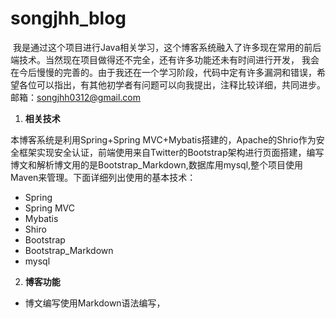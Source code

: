 # songjhh_blog

 我是通过这个项目进行Java相关学习，这个博客系统融入了许多现在常用的前后端技术。当然现在项目做得还不完全，还有许多功能还未有时间进行开发，
 我会在今后慢慢的完善的。由于我还在一个学习阶段，代码中定有许多漏洞和错误，希望各位可以指出，有其他初学者有问题可以向我提出，注释比较详细，共同进步。
 邮箱：songjhh0312@gmail.com

1. **相关技术**

本博客系统是利用Spring+Spring MVC+Mybatis搭建的，Apache的Shrio作为安全框架实现安全认证，前端使用来自Twitter的Bootstrap架构进行页面搭建，编写
博文和解析博文用的是Bootstrap_Markdown,数据库用mysql,整个项目使用Maven来管理。下面详细列出使用的基本技术：
- Spring
- Spring MVC
- Mybatis
- Shiro
- Bootstrap
- Bootstrap_Markdown
- mysql
 
2. **博客功能**

- 博文编写使用Markdown语法编写，
